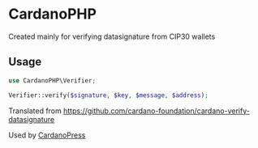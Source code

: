 # CardanoPHP

Created mainly for verifying datasignature from CIP30 wallets

## Usage

```php
use CardanoPHP\Verifier;

Verifier::verify($signature, $key, $message, $address);
```

Translated from <https://github.com/cardano-foundation/cardano-verify-datasignature>

Used by [CardanoPress](https://github.com/CardanoPress/cardanopress)
